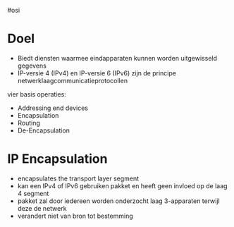 #osi 

# Doel 
- Biedt diensten waarmee eindapparaten kunnen worden uitgewisseld gegevens
- IP-versie 4 (IPv4) en IP-versie 6 (IPv6) zijn de principe netwerklaagcommunicatieprotocollen

vier basis operaties:
- Addressing end devices
- Encapsulation
- Routing
- De-Encapsulation

# IP Encapsulation
- encapsulates the transport layer segment
- kan een IPv4 of IPv6 gebruiken pakket en heeft geen invloed op de laag 4 segment
- pakket zal door iedereen worden onderzocht laag 3-apparaten terwijl deze de netwerk
-  verandert niet van bron tot bestemming
